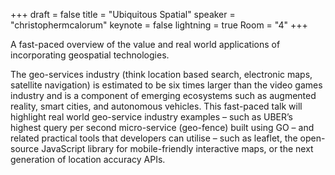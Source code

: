 +++
draft = false
title = "Ubiquitous Spatial"
speaker = "christophermcalorum"
keynote = false
lightning = true
Room = "4"
+++

A fast-paced overview of the value and real world applications of incorporating geospatial technologies.

The geo-services industry (think location based search, electronic maps, satellite navigation) is estimated to be six times larger than the video games industry and is a component of emerging ecosystems such as augmented reality, smart cities, and autonomous vehicles. This fast-paced talk will highlight real world geo-service industry examples – such as UBER’s highest query per second micro-service (geo-fence) built using GO – and related practical tools that developers can utilise – such as leaflet, the open-source JavaScript library for mobile-friendly interactive maps, or the next generation of location accuracy APIs.